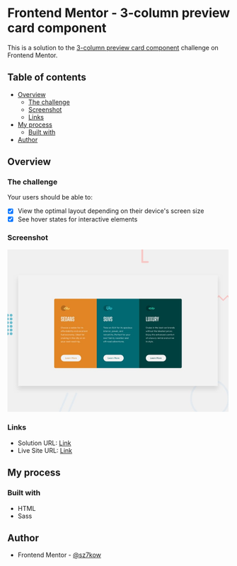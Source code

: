 # Frontend Mentor - 3-column preview card component

This is a solution to the [3-column preview card component](https://www.frontendmentor.io/challenges/3column-preview-card-component-pH92eAR2-) challenge on Frontend Mentor.

## Table of contents

- [Overview](#overview)
  - [The challenge](#the-challenge)
  - [Screenshot](#screenshot)
  - [Links](#links)
- [My process](#my-process)
  - [Built with](#built-with)
- [Author](#author)

## Overview

### The challenge

Your users should be able to:

- [x] View the optimal layout depending on their device's screen size
- [x] See hover states for interactive elements

### Screenshot

<img src="./screenshots/screenshot-3-column-preview-card-component.jpg" width="500" />

### Links

- Solution URL: [Link](https://www.frontendmentor.io/solutions/3column-preview-card-component-AdkSjUqYT)
- Live Site URL: [Link](https://3-column-preview-card-component.sz7kow.com/)

## My process

### Built with

- HTML
- Sass

## Author

- Frontend Mentor - [@sz7kow](https://www.frontendmentor.io/profile/sz7kow)
